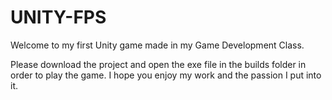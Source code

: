 # UNITY-FPS
Welcome to my first Unity game made in my Game Development Class.

Please download the project and open the exe file in the builds folder in order to play the game. I hope you enjoy my work and the passion I put into it. 
